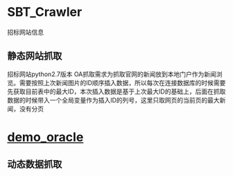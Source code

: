 # SBT_Crawler
招标网站信息
## 静态网站抓取  
招标网站python2.7版本
OA抓取需求为抓取官网的新闻放到本地门户作为新闻浏览。需要按照上次新闻图片的ID顺序插入数据，所以每次在连接数据库的时候需要先获取目前表中的最大ID，本次插入数据是基于上次最大ID的基础上，后面在抓取数据的时候带入一个全局变量作为插入ID的列号，这里只取网页的当前页的最大新闻，没有分页  
# [demo_oracle](https://github.com/huangzy97/SBT_Crawler/blob/master/OA_Crawler)  
## 动态数据抓取  
